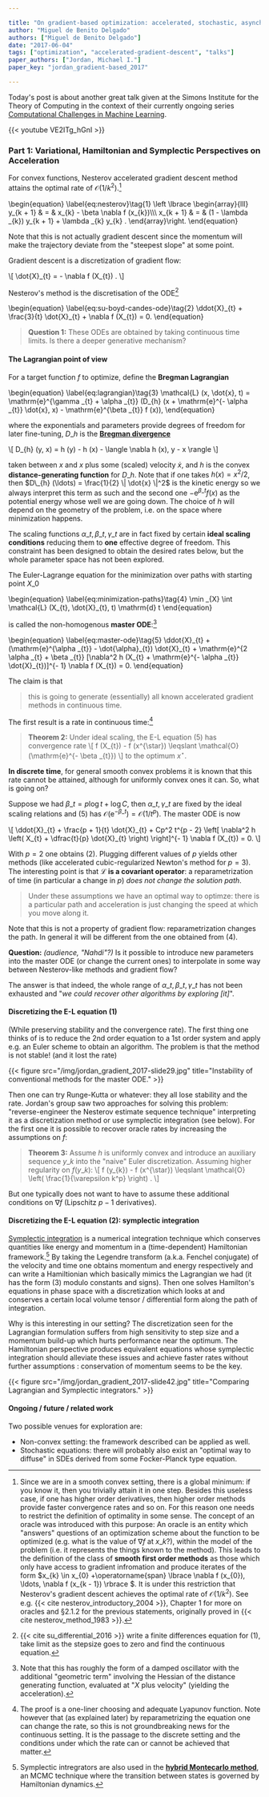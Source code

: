 ```yaml
---

title: "On gradient-based optimization: accelerated, stochastic, asynchronous, distributed"
author: "Miguel de Benito Delgado"
authors: ["Miguel de Benito Delgado"]
date: "2017-06-04"
tags: ["optimization", "accelerated-gradient-descent", "talks"]
paper_authors: ["Jordan, Michael I."]
paper_key: "jordan_gradient-based_2017"

---
```



Today's post is about another great talk given at the Simons Institute for the 
Theory of Computing in the context of their currently ongoing series 
[Computational Challenges in Machine 
Learning](https://simons.berkeley.edu/workshops/machinelearning2017-3).

{{< youtube VE2ITg_hGnI >}}

### Part 1: Variational, Hamiltonian and Symplectic Perspectives on Acceleration

For convex functions, Nesterov accelerated gradient descent method attains the 
optimal rate of $\mathcal{O} (1 / k^2)$.[^1]

\begin{equation}
  \label{eq:nesterov}\tag{1} \left \lbrace \begin{array}{lll}
    y\_{k + 1} & = & x\_{k} - \beta \nabla f (x\_{k})\\\\\\
    x\_{k + 1} & = & (1 - \lambda \_{k}) y\_{k + 1} + \lambda \_{k} y\_{k} .
  \end{array}\right.
\end{equation}

Note that this is not actually gradient descent since the momentum will make 
the trajectory deviate from the "steepest slope" at some point.

Gradient descent is a discretization of gradient flow:

\\[ \dot{X}\_{t} = - \nabla f (X\_{t}) . \\]

Nesterov's method is the discretisation of the ODE[^2]

\begin{equation}
  \label{eq:su-boyd-candes-ode}\tag{2} \ddot{X}\_{t} + \frac{3}{t}
  \dot{X}\_{t} + \nabla f (X\_{t}) = 0.
\end{equation}

> **Question 1:** These ODEs are obtained by taking continuous time limits. Is 
> there a deeper generative mechanism?

#### The Lagrangian point of view

For a target function $f$ to optimize, define the **Bregman Lagrangian**

\begin{equation}
  \label{eq:lagrangian}\tag{3} \mathcal{L} (x, \dot{x}, t) =
  \mathrm{e}^{\gamma \_{t} + \alpha \_{t}}  (D\_{h} (x + \mathrm{e}^{- \alpha
  \_{t}}  \dot{x}, x) - \mathrm{e}^{\beta \_{t}} f (x)),
\end{equation}

where the exponentials and parameters provide degrees of freedom for later 
fine-tuning, $D\_{h}$ is the [**Bregman 
divergence**](https://en.wikipedia.org/wiki/Bregman_divergence)

\\[ D\_{h} (y, x) = h (y) - h (x) - \langle \nabla h (x), y - x \rangle \\]

taken between $x$ and $x$ plus some (scaled) velocity $\dot{x}$, and $h$ is 
the convex **distance-generating function** for $D\_{h}$. Note that if one 
takes $h (x) = x^2 / 2$, then $D\_{h} (\ldots) = \frac{1}{2}  \| \dot{x} \|^2$ 
is the kinetic energy so we always interpret this term as such and the second 
one $- \mathrm{e}^{\beta \_{t}} f (x)$ as the potential energy whose well we 
are going down. The choice of $h$ will depend on the geometry of the problem, 
i.e. on the space where minimization happens.

The scaling functions $\alpha \_{t}, \beta \_{t}, \gamma \_{t}$ are in fact 
fixed by certain **ideal scaling conditions** reducing them to **one** 
effective degree of freedom. This constraint has been designed to obtain the 
desired rates below, but the whole parameter space has not been explored.

The Euler-Lagrange equation for the minimization over paths with starting 
point $X\_{0}$

\begin{equation}
  \label{eq:minimization-paths}\tag{4} \min \_{X}  \int \mathcal{L} (X\_{t},
  \dot{X}\_{t}, t) \mathrm{d} t
\end{equation}

is called the non-homogenous **master ODE**:[^3]

\begin{equation}
  \label{eq:master-ode}\tag{5} \ddot{X}\_{t} + (\mathrm{e}^{\alpha \_{t}} -
  \dot{\alpha}\_{t})  \dot{X}\_{t} + \mathrm{e}^{2 \alpha \_{t} + \beta \_{t}}
  [\nabla^2 h (X\_{t} + \mathrm{e}^{- \alpha \_{t}}  \dot{X}\_{t})]^{- 1}
  \nabla f (X\_{t}) = 0.
\end{equation}

The claim is that

> this is going to generate (essentially) all known accelerated gradient methods 
> in continuous time.

The first result is a rate in continuous time:[^4]

> **Theorem 2:** Under ideal scaling, the E-L equation (5) has convergence rate
> \\[ f (X\_{t}) - f (x^{\star}) \leqslant \mathcal{O} (\mathrm{e}^{- \beta
>    \_{t}}) \\]
> to the optimum $x^{\star}$.

**In discrete time**, for general smooth convex problems it is known that this 
rate cannot be attained, although for uniformly convex ones it can. So, what is 
going on?

Suppose we had $\beta \_{t} = p \log t + \log C$, then $\alpha \_{t}, \gamma 
\_{t}$ are fixed by the ideal scaling relations and (5) has $\mathcal{O} 
(\mathrm{e}^{- \beta \_{t}}) =\mathcal{O} (1 / t^p)$. The master ODE is now

\\[ \ddot{X}\_{t} + \frac{p + 1}{t}  \dot{X}\_{t} + Cp^2 t^{p - 2}  \left[
   \nabla^2 h \left( X\_{t} + \dfrac{t}{p}  \dot{X}\_{t} \right) \right]^{- 1}
   \nabla f (X\_{t}) = 0. \\]

With $p = 2$ one obtains (2). Plugging different values of $p$ yields other 
methods (like accelerated cubic-regularized Newton's method for $p = 3$). The 
interesting point is that **$\mathcal{L}$ is a covariant operator**: a 
reparametrization of time (in particular a change in $p$) *does not change the 
solution path*.

> Under these assumptions we have an optimal way to optimze: there is a 
> particular path and acceleration is just changing the speed at which you move 
> along it.

Note that this is not a property of gradient flow: reparametrization changes 
the path. In general it will be different from the one obtained from (4).

**Question:**  *(audience, "Nahdi"?)* Is it possible to introduce new 
parameters into the master ODE (or change the current ones) to interpolate in 
some way between Nesterov-like methods and gradient flow?

The answer is that indeed, the whole range of $\alpha \_{t}, \beta \_{t}, 
\gamma \_{t}$ has not been exhausted and "*we could recover other algorithms 
by exploring [it]*".

#### Discretizing the E-L equation (1)

(While preserving stability and the convergence rate). The first thing one 
thinks of is to reduce the 2nd order equation to a 1st order system and apply 
e.g. an Euler scheme to obtain an algorithm. The problem is that the method is 
not stable! (and it lost the rate)

{{< figure src="/img/jordan_gradient_2017-slide29.jpg" 
title="Instability of conventional methods for the master ODE." >}}

Then one can try Runge-Kutta or whatever: they all lose stability and the 
rate. Jordan's group saw two approaches for solving this problem: 
"reverse-engineer the Nesterov estimate sequence technique" interpreting it 
as a discretization method or use symplectic integration (see below). For the 
first one it is possible to recover oracle rates by increasing the assumptions 
on $f$:

> **Theorem 3:** Assume $h$ is uniformly convex and introduce an auxiliary 
> sequence $y\_{k}$ into the "naive" Euler discretization. Assuming higher 
> regularity on $f (y\_{k})$:
> \\[ f (y\_{k}) - f (x^{\star}) \leqslant \mathcal{O} \left(
>    \frac{1}{\varepsilon k^p} \right) . \\]

But one typically does not want to have to assume these additional conditions 
on $\nabla f$ (Lipschitz $p - 1$ derivatives).

#### Discretizing the E-L equation (2): symplectic integration

[Symplectic integration](https://en.wikipedia.org/wiki/Symplectic_integrator) 
is a numerical integration technique which conserves quantities like energy and 
momentum in a (time-dependent) Hamiltonian framework.[^5] By taking the 
Legendre transform (a.k.a. Fenchel conjugate) of the velocity and time one 
obtains momentum and energy respectively and can write a Hamiltionian which 
basically mimics the Lagrangian we had (it has the form (3) modulo constants 
and signs). Then one solves Hamilton's equations in phase space with a 
discretization which looks at and conserves a certain local volume tensor / 
differential form along the path of integration.

Why is this interesting in our setting? The discretization seen for the 
Lagrangian formulation suffers from high sensitivity to step size and a 
momentum build-up which hurts performance near the optimum. The Hamiltonian 
perspective produces equivalent equations whose symplectic integration should 
alleviate these issues and achieve faster rates without further assumptions : 
conservation of momentum seems to be the key.

{{< figure src="/img/jordan_gradient_2017-slide42.jpg" 
title="Comparing Lagrangian and Symplectic integrators." >}}

#### Ongoing / future / related work

Two possible venues for exploration are:

* Non-convex setting: the framework described can be applied as well.
* Stochastic equations: there will probably also exist an "optimal way to 
  diffuse" in SDEs derived from some Focker-Planck type equation.


[^1]: Since we are in a smooth convex setting, there is a global minimum: if you know it, then you trivially attain it in one step. Besides this useless case, if one has higher order derivatives, then higher order methods provide faster convergence rates and so on. For this reason one needs to restrict the definition of optimality in some sense. The concept of an oracle was introduced with this purpose: An oracle is an entity which "answers" questions of an optimization scheme about the function to be optimized (e.g. what is the value of $\nabla f$ at $x\_{k}$?), within the model of the problem (i.e. it represents the things known to the method). This leads to the definition of the class of **smooth first order methods** as those which only have access to gradient infromation and produce iterates of the form $x\_{k} \in x\_{0} +\operatorname{span}  \lbrace  \nabla f (x\_{0}), \ldots, \nabla f (x\_{k - 1})  \rbrace $. It is under this restriction that Nesterov's gradient descent achieves the optimal rate of $\mathcal{O} (1 / k^2)$. See e.g. {{< cite nesterov_introductory_2004 >}}, Chapter 1 for more on oracles and §2.1.2 for the previous statements, originally proved in {{< cite nesterov_method_1983 >}}.
[^2]: {{< cite su_differential_2016 >}} write a finite differences equation for (1), take limit as the stepsize goes to zero and find the continuous equation. 
[^3]: Note that this has roughly the form of a damped oscillator with the additional "geometric term" involving the Hessian of the distance generating function, evaluated at "$X$ plus velocity" (yielding the acceleration).
[^4]: The proof is a one-liner choosing and adequate Lyapunov function. Note however that (as explained later) by reparametrizing the equation one can change the rate, so this is not groundbreaking news for the continuous setting. It is the passage to the discrete setting and the conditions under which the rate can or cannot be achieved that matter.
[^5]: Symplectic intregrators are also used in the **[hybrid Montecarlo method](https://en.wikipedia.org/wiki/Hybrid_Monte_Carlo)**, an MCMC technique where the transition between states is governed by Hamiltonian dynamics.
